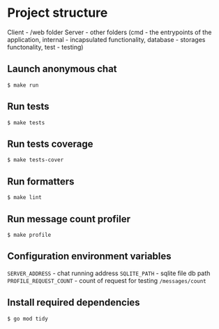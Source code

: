 # Project structure
Client - /web folder
Server - other folders (cmd - the entrypoints of the application, internal - incapsulated functionality, database - storages functonality, test - testing)

## Launch anonymous chat
```
$ make run
```
## Run tests
```
$ make tests
```
## Run tests coverage
```
$ make tests-cover
```
## Run formatters
```
$ make lint
```
## Run message count profiler
```
$ make profile
```
## Configuration environment variables
`SERVER_ADDRESS` - chat running address
`SQLITE_PATH` - sqlite file db path
`PROFILE_REQUEST_COUNT` - count of request for testing `/messages/count`

## Install required dependencies
```
$ go mod tidy
```
